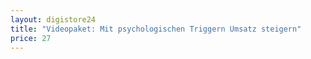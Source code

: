```yaml
---
layout: digistore24
title: "Videopaket: Mit psychologischen Triggern Umsatz steigern"
price: 27
---
```

